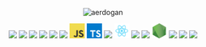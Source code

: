 <p align="center">
    <img src="https://github-profile-trophy.vercel.app/?username=aerdogan&theme=gruvbox&rank=SECRET,SSS,SS,S,AAA,AA,A,B,C&margin-w=4" alt="aerdogan" />
</p>

<p align="center">   
    <code><img height="30" src="https://user-images.githubusercontent.com/193318/115978347-47e09280-a587-11eb-9000-60f6f2a84928.png"></code>
    <code><img height="30" src="https://user-images.githubusercontent.com/193318/115978543-bffb8800-a588-11eb-8ebd-f06e4a188793.png"></code>
    <code><img height="30" src="https://user-images.githubusercontent.com/193318/115995654-ca4b6f80-a5e4-11eb-92ca-511234f5e5ef.png"></code>
    <code><img height="30" src="https://user-images.githubusercontent.com/193318/116010894-82e7d200-a62a-11eb-9fb7-20c08f1f2c29.png"></code>
    <code><img height="30" src="https://user-images.githubusercontent.com/193318/115978414-d48b5080-a587-11eb-9b3d-1b1c47536760.png"></code>
    <code><img height="30" src="https://user-images.githubusercontent.com/193318/115978470-3d72c880-a588-11eb-8a91-7c71411c2f9a.png"></code>
    <code><img height="30" src="https://raw.githubusercontent.com/github/explore/80688e429a7d4ef2fca1e82350fe8e3517d3494d/topics/javascript/javascript.png"></code>
    <code><img height="30" src="https://raw.githubusercontent.com/github/explore/80688e429a7d4ef2fca1e82350fe8e3517d3494d/topics/typescript/typescript.png"></code>
    <code><img height="30" src="https://user-images.githubusercontent.com/193318/115977656-87f14680-a582-11eb-802d-78cc4ac1c93d.png"></code>
    <code><img height="30" src="https://raw.githubusercontent.com/github/explore/80688e429a7d4ef2fca1e82350fe8e3517d3494d/topics/react/react.png"></code>
    <code><img height="30" src="https://user-images.githubusercontent.com/193318/115978599-3304fe80-a589-11eb-9146-5cd692f96197.png"></code>
    <code><img height="30" src="https://user-images.githubusercontent.com/193318/116010973-e5d96900-a62a-11eb-87a1-5e081ea2f57e.png"></code>
    <code><img height="30" src="https://raw.githubusercontent.com/github/explore/80688e429a7d4ef2fca1e82350fe8e3517d3494d/topics/nodejs/nodejs.png"></code>
    <code><img height="30" src="https://user-images.githubusercontent.com/193318/115978662-b58dbe00-a589-11eb-8cdc-ae3f85868d6b.png"></code>
    <code><img height="30" src="https://user-images.githubusercontent.com/193318/115991501-56539c00-a5d1-11eb-8d16-39f0ca220135.png"></code>
    <code><img height="30" src="https://user-images.githubusercontent.com/193318/115991453-1f7d8600-a5d1-11eb-8325-df28319ac897.png"></code>
</p>
